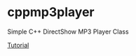 # cppmp3player
Simple C++ DirectShow MP3 Player Class

[Tutorial](https://www.codeproject.com/Articles/373613/Simple-Cplusplus-DirectShow-MP-Player-Class)
